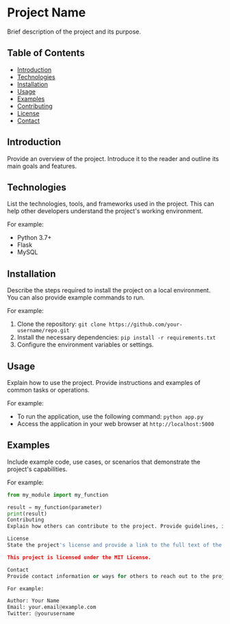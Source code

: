 # Project Name

Brief description of the project and its purpose.

## Table of Contents

- [Introduction](#introduction)
- [Technologies](#technologies)
- [Installation](#installation)
- [Usage](#usage)
- [Examples](#examples)
- [Contributing](#contributing)
- [License](#license)
- [Contact](#contact)

## Introduction

Provide an overview of the project. Introduce it to the reader and outline its main goals and features.

## Technologies

List the technologies, tools, and frameworks used in the project. This can help other developers understand the project's working environment.

For example:

- Python 3.7+
- Flask
- MySQL

## Installation

Describe the steps required to install the project on a local environment. You can also provide example commands to run.

For example:

1. Clone the repository: `git clone https://github.com/your-username/repo.git`
2. Install the necessary dependencies: `pip install -r requirements.txt`
3. Configure the environment variables or settings.

## Usage

Explain how to use the project. Provide instructions and examples of common tasks or operations.

For example:

- To run the application, use the following command: `python app.py`
- Access the application in your web browser at `http://localhost:5000`

## Examples

Include example code, use cases, or scenarios that demonstrate the project's capabilities.

For example:

```python
from my_module import my_function

result = my_function(parameter)
print(result)
Contributing
Explain how others can contribute to the project. Provide guidelines, information on how to submit issues or pull requests, and any coding standards.

License
State the project's license and provide a link to the full text of the license. For example:

This project is licensed under the MIT License.

Contact
Provide contact information or ways for others to reach out to the project maintainers or contributors. You can include links to your personal website, email address, or social media profiles.

For example:

Author: Your Name
Email: your.email@example.com
Twitter: @yourusername 
 
